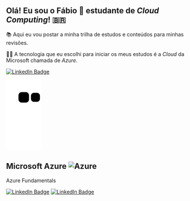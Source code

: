 ## Olá! Eu sou o Fábio 👋 estudante de *Cloud Computing*! :brazil:

📚 Aqui eu vou postar a minha trilha de estudos e conteúdos para minhas revisões. 

👨‍💻 A tecnologia que eu escolhi para iniciar os meus estudos é a *Cloud* da Microsoft chamada de *Azure*.

[![LinkedIn Badge](https://img.shields.io/badge/LinkedIn-0A66C2?style=for-the-badge&logo=LinkedIn)](https://www.linkedin.com/in/faabiobatista/)

![Snake animation](https://github.com/ofabiobatista/ofabiobatista/blob/output/github-contribution-grid-snake.svg)

## Microsoft Azure <img alt="Azure" height="30" width="40" src="https://cdn.jsdelivr.net/gh/devicons/devicon/icons/azure/azure-original.svg" />
Azure Fundamentals

[![LinkedIn Badge](https://img.shields.io/badge/AZ-900-0078D4?style=for-the-badge&logo=Azure)](https://www.linkedin.com/in/faabiobatista/)
[![LinkedIn Badge](https://img.shields.io/badge/⏳-Estudando-yellow?style=for-the-badge&logo=Azure)](https://www.linkedin.com/in/faabiobatista/)

<!-- [![Fábio Batista GitHub stats](https://github-readme-stats.vercel.app/api?username=ofabiobatista&show_icons=true&count_private=true&theme=dark)](https://github.com/anuraghazra/github-readme-stats) -->
